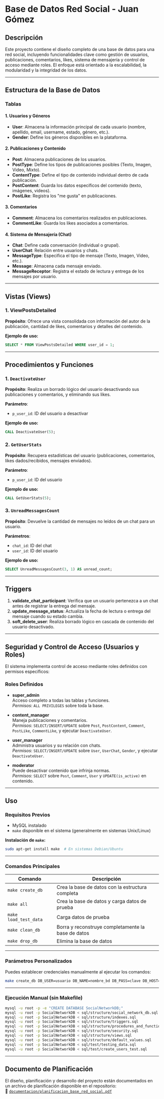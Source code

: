 # Base de Datos Red Social - Juan Gómez

## Descripción

Este proyecto contiene el diseño completo de una base de datos para una red social, incluyendo funcionalidades clave como gestión de usuarios, publicaciones, comentarios, likes, sistema de mensajería y control de acceso mediante roles. El enfoque está orientado a la escalabilidad, la modularidad y la integridad de los datos.

---

## Estructura de la Base de Datos

### Tablas

#### 1. Usuarios y Géneros
- **User**: Almacena la información principal de cada usuario (nombre, apellido, email, username, estado, género, etc.).
- **Gender**: Define los géneros disponibles en la plataforma.

#### 2. Publicaciones y Contenido
- **Post**: Almacena publicaciones de los usuarios.
- **PostType**: Define los tipos de publicaciones posibles (Texto, Imagen, Video, Mixto).
- **ContentType**: Define el tipo de contenido individual dentro de cada publicación.
- **PostContent**: Guarda los datos específicos del contenido (texto, imágenes, videos).
- **PostLike**: Registra los "me gusta" en publicaciones.

#### 3. Comentarios
- **Comment**: Almacena los comentarios realizados en publicaciones.
- **CommentLike**: Guarda los likes asociados a comentarios.

#### 4. Sistema de Mensajería (Chat)
- **Chat**: Define cada conversación (individual o grupal).
- **UserChat**: Relación entre usuarios y chats.
- **MessageType**: Especifica el tipo de mensaje (Texto, Imagen, Video, etc.).
- **Message**: Almacena cada mensaje enviado.
- **MessageReceptor**: Registra el estado de lectura y entrega de los mensajes por usuario.

---

## Vistas (Views)

### 1. ViewPostsDetailed
**Propósito**: Ofrece una vista consolidada con información del autor de la publicación, cantidad de likes, comentarios y detalles del contenido.

**Ejemplo de uso:**
```sql
SELECT * FROM ViewPostsDetailed WHERE user_id = 1;
```

---

## Procedimientos y Funciones

### 1. `DeactivateUser`
**Propósito**: Realiza un borrado lógico del usuario desactivando sus publicaciones y comentarios, y eliminando sus likes.

**Parámetro**:
- `p_user_id`: ID del usuario a desactivar

**Ejemplo de uso:**
```sql
CALL DeactivateUser(5);
```

### 2. `GetUserStats`
**Propósito**: Recupera estadísticas del usuario (publicaciones, comentarios, likes dados/recibidos, mensajes enviados).

**Parámetro**:
- `p_user_id`: ID del usuario

**Ejemplo de uso:**
```sql
CALL GetUserStats(5);
```

### 3. `UnreadMessagesCount`
**Propósito**: Devuelve la cantidad de mensajes no leídos de un chat para un usuario.

**Parámetros**:
- `chat_id`: ID del chat
- `user_id`: ID del usuario

**Ejemplo de uso:**
```sql
SELECT UnreadMessagesCount(3, 1) AS unread_count;
```

---

## Triggers

1. **validate_chat_participant**: Verifica que un usuario pertenezca a un chat antes de registrar la entrega del mensaje.
2. **update_message_status**: Actualiza la fecha de lectura o entrega del mensaje cuando su estado cambia.
3. **soft_delete_user**: Realiza borrado lógico en cascada de contenido del usuario desactivado.

---

## Seguridad y Control de Acceso (Usuarios y Roles)

El sistema implementa control de acceso mediante roles definidos con permisos específicos:

### Roles Definidos

- **super_admin**  
  Acceso completo a todas las tablas y funciones.  
  _Permisos_: `ALL PRIVILEGES` sobre toda la base.

- **content_manager**  
  Maneja publicaciones y comentarios.  
  _Permisos_: `SELECT/INSERT/UPDATE` sobre `Post`, `PostContent`, `Comment`, `PostLike`, `CommentLike`, y ejecutar `DeactivateUser`.

- **user_manager**  
  Administra usuarios y su relación con chats.  
  _Permisos_: `SELECT/INSERT/UPDATE` sobre `User`, `UserChat`, `Gender`, y ejecutar `DeactivateUser`.

- **moderator**  
  Puede desactivar contenido que infrinja normas.  
  _Permisos_: `SELECT` sobre `Post`, `Comment`, `User` y `UPDATE(is_active)` en contenido.

---

## Uso

### Requisitos Previos
- MySQL instalado
- `make` disponible en el sistema (generalmente en sistemas Unix/Linux)

**Instalación de `make`:**
```bash
sudo apt-get install make  # En sistemas Debian/Ubuntu
```

---

### Comandos Principales

| Comando                | Descripción                                           |
|------------------------|-------------------------------------------------------|
| `make create_db`       | Crea la base de datos con la estructura completa      |
| `make all`             | Crea la base de datos y carga datos de prueba         |
| `make load_test_data`  | Carga datos de prueba                                 |
| `make clean_db`        | Borra y reconstruye completamente la base de datos    |
| `make drop_db`         | Elimina la base de datos                              |

---

### Parámetros Personalizados

Puedes establecer credenciales manualmente al ejecutar los comandos:

```bash
make create_db DB_USER=usuario DB_NAME=nombre_bd DB_PASS=clave DB_HOST=localhost
```

---

### Ejecución Manual (sin Makefile)

```bash
mysql -u root -p -e "CREATE DATABASE SocialNetworkDB;"
mysql -u root -p SocialNetworkDB < sql/structure/social_network_db.sql
mysql -u root -p SocialNetworkDB < sql/structure/indexes.sql
mysql -u root -p SocialNetworkDB < sql/structure/triggers.sql
mysql -u root -p SocialNetworkDB < sql/structure/procedures_and_functions.sql
mysql -u root -p SocialNetworkDB < sql/structure/security.sql
mysql -u root -p SocialNetworkDB < sql/structure/views.sql
mysql -u root -p SocialNetworkDB < sql/structure/default_values.sql
mysql -u root -p SocialNetworkDB < sql/test/testing_data.sql
mysql -u root -p SocialNetworkDB < sql/test/create_users_test.sql
```

---

## Documento de Planificación

El diseño, planificación y desarrollo del proyecto están documentados en un archivo de planificación disponible en el repositorio:  
📄 [`documentacion/planificacion_base_red_social.pdf`](./documentacion/planificacion_base_red_social.pdf)